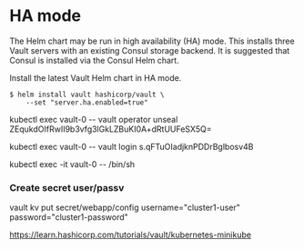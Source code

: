 # HA mode

The Helm chart may be run in high availability (HA) mode. This installs three Vault servers with an existing Consul storage backend. It is suggested that Consul is installed via the Consul Helm chart.

Install the latest Vault Helm chart in HA mode.

    $ helm install vault hashicorp/vault \
        --set "server.ha.enabled=true"


kubectl exec vault-0 -- vault operator unseal ZEqukdOIfRwII9b3vfg3lGkLZBuKI0A+dRtUUFeSX5Q=

kubectl exec vault-0 -- vault login s.qFTuOIadjknPDDrBglbosv4B

kubectl exec -it vault-0 -- /bin/sh    

### Create secret user/passv 

vault kv put secret/webapp/config username="cluster1-user" password="cluster1-password"

https://learn.hashicorp.com/tutorials/vault/kubernetes-minikube

